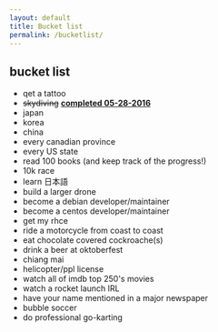```yaml
---
layout: default
title: Bucket list
permalink: /bucketlist/
---
```


## bucket list

* qet a tattoo
* ~~skydiving~~ **[completed 05-28-2016](/skydiving)**
* japan
* korea
* china
* every canadian province
* every US state
* read 100 books (and keep track of the progress!)
* 10k race
* learn 日本語
* build a larger drone
* become a debian developer/maintainer
* become a centos developer/maintainer
* get my rhce
* ride a motorcycle from coast to coast
* eat chocolate covered cockroache(s)
* drink a beer at oktoberfest
* chiang mai
* helicopter/ppl license
* watch all of imdb top 250's movies
* watch a rocket launch IRL
* have your name mentioned in a major newspaper
* bubble soccer
* do professional go-karting
